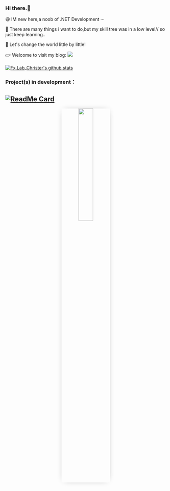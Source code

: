 ###    Hi there.👋</br>
  😆 IM new here,a noob of .NET Development ···
  
  🍺 There are many things i want to do,but my skill tree was in a low level// so just keep learning..
  
  🚀 Let's change the world little by little!
  
  👉 Welcome to visit my blog:   [![](https://shields.io/badge/Blog-Welcome!-9cf?logo=stellar&style=flat-square)](http://tinystarovo.gitee.io/)</br></br>
  [![Fx.Lab_Christer's github stats](https://github-readme-stats.vercel.app/api?username=FreeXMelody&show_icons=true&theme=vue)](https://github.com/FreeXMelody/github-readme-stats)

### Project(s) in development：
[![ReadMe Card](https://github-readme-stats.vercel.app/api/pin/?username=FreeXMelody&repo=RapidController&theme=vue)](https://github.com/FreeXMelody/RapidController)
---


<div align="center">
	<img src="https://i.loli.net/2020/12/11/sImSi1TbE8uM9jQ.gif" align="middle" width="30%" style="box-shadow: 0px 0px 20px -10px #888">
</div>
